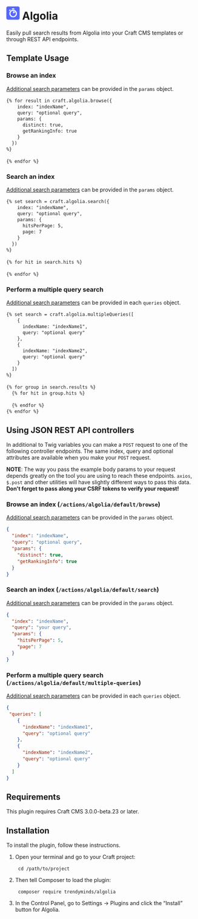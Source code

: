 # <img src="src/icon.svg" width="35" alt="Algolia logo"> Algolia

Easily pull search results from Algolia into your Craft CMS templates or through REST API endpoints.

## Template Usage

### Browse an index

[Additional search parameters](https://www.algolia.com/doc/api-reference/search-api-parameters/) can be provided in the `params` object.

```twig
{% for result in craft.algolia.browse({
    index: "indexName",
    query: "optional query",
    params: {
      distinct: true,
      getRankingInfo: true
    }
  })
%}

{% endfor %}
```

### Search an index

[Additional search parameters](https://www.algolia.com/doc/api-reference/search-api-parameters/) can be provided in the `params` object.

```twig
{% set search = craft.algolia.search({
    index: "indexName",
    query: "optional query",
    params: {
      hitsPerPage: 5,
      page: 7
    }
  })
%}

{% for hit in search.hits %}

{% endfor %}
```

### Perform a multiple query search

[Additional search parameters](https://www.algolia.com/doc/api-reference/search-api-parameters/) can be provided in each `queries` object.

```twig
{% set search = craft.algolia.multipleQueries([
    {
      indexName: "indexName1",
      query: "optional query"
    },
    {
      indexName: "indexName2",
      query: "optional query"
    }
  ])
%}

{% for group in search.results %}
  {% for hit in group.hits %}

  {% endfor %}
{% endfor %}
```

## Using JSON REST API controllers
In additional to Twig variables you can make a `POST` request to one of the following controller endpoints. The same index, query and optional attributes are available when you make your `POST` request.

**NOTE**: The way you pass the example body params to your request depends greatly on the tool you are using to reach these endpoints. `axios`, `$.post` and other utilities will have slightly different ways to pass this data. **Don't forget to pass along your CSRF tokens to verify your request!**

### Browse an index (`/actions/algolia/default/browse`)

[Additional search parameters](https://www.algolia.com/doc/api-reference/search-api-parameters/) can be provided in the `params` object.

```json
{
  "index": "indexName",
  "query": "optional query",
  "params": {
    "distinct": true,
    "getRankingInfo": true
  }
}
```

### Search an index (`/actions/algolia/default/search`)

[Additional search parameters](https://www.algolia.com/doc/api-reference/search-api-parameters/) can be provided in the `params` object.

```json
{
  "index": "indexName",
  "query": "your query",
  "params": {
    "hitsPerPage": 5,
    "page": 7
  }
}
```

### Perform a multiple query search (`/actions/algolia/default/multiple-queries`)

[Additional search parameters](https://www.algolia.com/doc/api-reference/search-api-parameters/) can be provided in each `queries` object.

```json
{
 "queries": [
    {
      "indexName": "indexName1",
      "query": "optional query"
    },
    {
      "indexName": "indexName2",
      "query": "optional query"
    }
  ]
}
```

## Requirements

This plugin requires Craft CMS 3.0.0-beta.23 or later.

## Installation

To install the plugin, follow these instructions.

1. Open your terminal and go to your Craft project:

        cd /path/to/project

2. Then tell Composer to load the plugin:

        composer require trendyminds/algolia

3. In the Control Panel, go to Settings → Plugins and click the “Install” button for Algolia.
